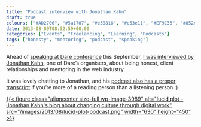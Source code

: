 ```yaml
---
title: "Podcast interview with Jonathan Kahn"
draft: true
colours: ["#AD2706", "#5a1707", "#e38816", "#c53e11", "#EF9C35", "#852c0f", "#F2BF72"]
date: 2013-08-09T08:52:59+00:00
categories: ["Events", "Freelancing", "Learning", "Podcasts"]
tags: ["honesty", "mentoring", "podcast", "speaking"]
---
```


Ahead of [speaking at Dare conference](/speaking-at-dare-conference/ "Speaking at Dare conference") this September, [I was interviewed by Jonathan Kahn](http://lucidplot.com/2013/08/05/kalbag-podcast/), one of Dare’s organisers, about being honest, client relationships and mentoring in the web industry.

It was lovely chatting to Jonathan, and his [podcast also has a proper transcript](http://lucidplot.com/2013/08/05/kalbag-podcast/) if you’re more of a reading person than a listening person :)

[{{< figure class="aligncenter size-full wp-image-3989" alt="lucid plot - Jonathan Kahn's blog about changing culture through digital work" src="/images/2013/08/lucid-plot-podcast.png" width="630" height="450" >}}](http://lucidplot.com/2013/08/05/kalbag-podcast/)

